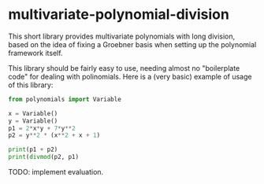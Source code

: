 # multivariate-polynomial-division
This short library provides multivariate polynomials with long division, based on the idea of fixing a Groebner basis 
when setting up the polynomial framework itself.

This library should be fairly easy to use, needing almost no "boilerplate code" for dealing with polinomials.
Here is a (very basic) example of usage of this library:

```python
from polynomials import Variable

x = Variable()
y = Variable()
p1 = 2*x*y + 7*y**2
p2 = y**2 * (x**2 + x + 1)

print(p1 + p2)
print(divmod(p2, p1)
```

TODO: implement evaluation.
